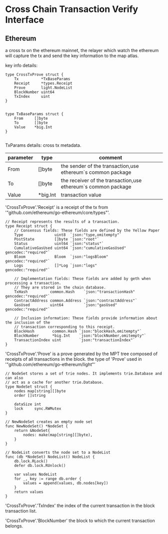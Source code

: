 # Cross Chain Transaction Verify Interface

## Ethereum

a cross tx on the ethereum mainnet, the relayer which watch the ethereum will capture the tx and send the key information
to the map atlas.
 
key info details: 

```
type CrossTxProve struct {
	Tx          *TxBaseParams
	Receipt     *types.Receipt
	Prove       light.NodeList
	BlockNumber uint64
	TxIndex     uint
}


type TxBaseParams struct {
	From     []byte
	To       []byte
	Value    *big.Int
}


```
TxParams details: cross tx metadata.

| parameter   | type      | comment |
| ----------- | ----------| ------- |
| From     | []byte    | the sender of the transaction,use ethereum`s common package |
| To       | []byte    | the receiver of the transaction,use ethereum`s common package |
| Value    | *big.Int  | transaction value |



'CrossTxProve'.'Receipt' is a receipt of the tx from '"github.com/ethereum/go-ethereum/core/types"'.

```
// Receipt represents the results of a transaction.
type Receipt struct {
	// Consensus fields: These fields are defined by the Yellow Paper
	Type              uint8  `json:"type,omitempty"`
	PostState         []byte `json:"root"`
	Status            uint64 `json:"status"`
	CumulativeGasUsed uint64 `json:"cumulativeGasUsed" gencodec:"required"`
	Bloom             Bloom  `json:"logsBloom"         gencodec:"required"`
	Logs              []*Log `json:"logs"              gencodec:"required"`

	// Implementation fields: These fields are added by geth when processing a transaction.
	// They are stored in the chain database.
	TxHash          common.Hash    `json:"transactionHash" gencodec:"required"`
	ContractAddress common.Address `json:"contractAddress"`
	GasUsed         uint64         `json:"gasUsed" gencodec:"required"`

	// Inclusion information: These fields provide information about the inclusion of the
	// transaction corresponding to this receipt.
	BlockHash        common.Hash `json:"blockHash,omitempty"`
	BlockNumber      *big.Int    `json:"blockNumber,omitempty"`
	TransactionIndex uint        `json:"transactionIndex"`
}
```

'CrossTxProve'.'Prove' is a prove generated by the MPT tree composed of receipts of all transactions in the block.
the type of 'Prove' used in '"github.com/ethereum/go-ethereum/light"'

```
// NodeSet stores a set of trie nodes. It implements trie.Database and can also
// act as a cache for another trie.Database.
type NodeSet struct {
	nodes map[string][]byte
	order []string

	dataSize int
	lock     sync.RWMutex
}

// NewNodeSet creates an empty node set
func NewNodeSet() *NodeSet {
	return &NodeSet{
		nodes: make(map[string][]byte),
	}
}

// NodeList converts the node set to a NodeList
func (db *NodeSet) NodeList() NodeList {
	db.lock.RLock()
	defer db.lock.RUnlock()

	var values NodeList
	for _, key := range db.order {
		values = append(values, db.nodes[key])
	}
	return values
}

```

'CrossTxProve'.'TxIndex' the index of the current transaction in the block transaction list.

'CrossTxProve'.'BlockNumber' the block to which the current transaction belongs.